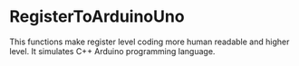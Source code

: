 # RegisterToArduinoUno
This functions make register level coding more human readable  and higher level. It simulates C++ Arduino programming language.
